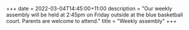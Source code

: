 +++
date = 2022-03-04T14:45:00+11:00
description = "Our weekly assembly will be held at 2:45pm on Friday outside at the blue basketball court. Parents are welcome to attend."
title = "Weekly assembly"
+++
